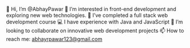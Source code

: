 👋 Hi, I’m @AbhayPawar
👀 I’m interested in front-end development and exploring new web technologies.
🌱 I’ve completed a full stack web development course
💻 I have experience with Java and JavaScript
💞️ I’m looking to collaborate on innovative web development projects
📫 How to reach me: abhayrpawar123@gmail.com
<!---
abhaypawa/abhaypawa is a ✨ special ✨ repository because its `README.md` (this file) appears on your GitHub profile.
You can click the Preview link to take a look at your changes.
--->
